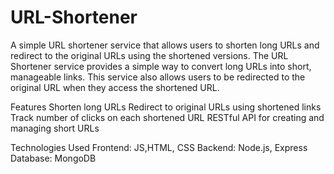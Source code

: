 # URL-Shortener
A simple URL shortener service that allows users to shorten long URLs and redirect to the original URLs using the shortened versions.
The URL Shortener service provides a simple way to convert long URLs into short, manageable links. This service also allows users to be redirected to the original URL when they access the shortened URL.

Features
Shorten long URLs
Redirect to original URLs using shortened links
Track number of clicks on each shortened URL
RESTful API for creating and managing short URLs

Technologies Used
Frontend: JS,HTML, CSS
Backend: Node.js, Express
Database: MongoDB
